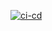 [![ci-cd](https://github.com/dmytro-ndp/gha/actions/workflows/ci-cd-python.yml/badge.svg)](https://github.com/dmytro-ndp/gha/actions/workflows/ci-cd-python.yml)
